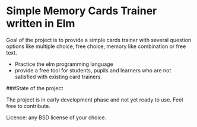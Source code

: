 # Simple Memory Cards Trainer written in Elm

Goal of the project is to provide a simple cards trainer with several question options like multiple choice, free choice, memory like combination or free text.
- Practice the elm programming language
- provide a free tool for students, pupils and learners who are not satisfied with existing card trainers.


###State of the project

The project is in early development phase and not yet ready to use. Feel free to contribute.

Licence: any BSD license of your choice. 